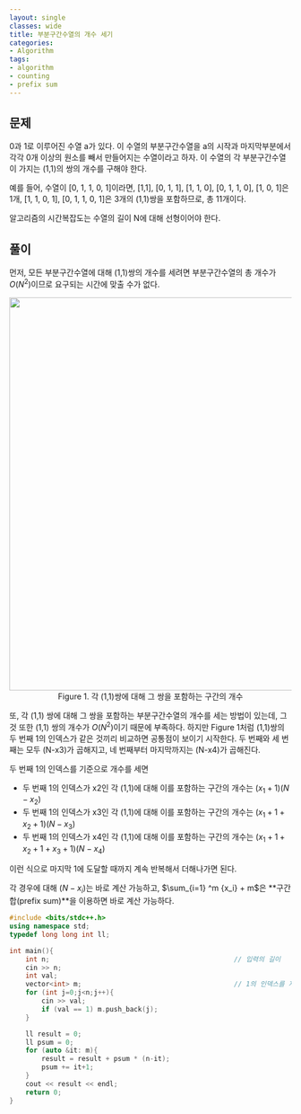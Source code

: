 ```yaml
---
layout: single
classes: wide
title: 부분구간수열의 개수 세기
categories:
- Algorithm
tags:
- algorithm
- counting
- prefix sum
---
```


## 문제

0과 1로 이루어진 수열 a가 있다. 이 수열의 부분구간수열을 a의 시작과 마지막부분에서 각각 0개 이상의 원소를 빼서 만들어지는 수열이라고 하자. 이 수열의 각 부분구간수열이 가지는 (1,1)의 쌍의 개수를 구해야 한다.

예를 들어, 수열이 [0, 1, 1, 0, 1]이라면, [1,1], [0, 1, 1], [1, 1, 0], [0, 1, 1, 0], [1, 0, 1]은 1개, [1, 1, 0, 1], [0, 1, 1, 0, 1]은 3개의 (1,1)쌍을 포함하므로, 총 11개이다.

알고리즘의 시간복잡도는 수열의 길이 N에 대해 선형이어야 한다.



## 풀이

먼저, 모든 부분구간수열에 대해 (1,1)쌍의 개수를 세려면 부분구간수열의 총 개수가 $O(N^2)$이므로 요구되는 시간에 맞출 수가 없다.

<div align='center'>
    <img src="https://i.imgur.com/2aiUv2f.png", width="700px">
    <figcaption> Figure 1. 각 (1,1)쌍에 대해 그 쌍을 포함하는 구간의 개수 </figcaption>
</div>

또, 각 (1,1) 쌍에 대해 그 쌍을 포함하는 부분구간수열의 개수를 세는 방법이 있는데, 그것 또한 (1,1) 쌍의 개수가 $O(N^2)$이기 때문에 부족하다. 하지만 Figure 1처럼 (1,1)쌍의 두 번째 1의 인덱스가 같은 것끼리 비교하면 공통점이 보이기 시작한다. 두 번째와 세 번째는 모두 (N-x3)가 곱해지고, 네 번째부터 마지막까지는 (N-x4)가 곱해진다.

두 번째 1의 인덱스를 기준으로 개수를 세면

- 두 번째 1의 인덱스가 x2인 각 (1,1)에 대해 이를 포함하는 구간의 개수는 $(x_1 + 1)(N-x_2)$
- 두 번째 1의 인덱스가 x3인 각 (1,1)에 대해 이를 포함하는 구간의 개수는 $(x_1 +1 + x_2 + 1)(N-x_3)$
- 두 번째 1의 인덱스가 x4인 각 (1,1)에 대해 이를 포함하는 구간의 개수는 $(x_1 +1 + x_2 + 1+x_3+1)(N-x_4)$ 

이런 식으로 마지막 1에 도달할 때까지 계속 반복해서 더해나가면 된다.

각 경우에 대해 $(N-x_i)$는 바로 계산 가능하고, $\sum_{i=1} ^m {x_i} + m$은 **구간 합(prefix sum)**을 이용하면 바로 계산 가능하다.

```c++
#include <bits/stdc++.h>
using namespace std;
typedef long long int ll;

int main(){
    int n;												// 입력의 길이
    cin >> n;
    int val;
    vector<int> m;										// 1의 인덱스를 저장하는 벡터
    for (int j=0;j<n;j++){
        cin >> val;
        if (val == 1) m.push_back(j);
    }

    ll result = 0;
    ll psum = 0;
    for (auto &it: m){
        result = result + psum * (n-it);
        psum += it+1;
    }
    cout << result << endl;
    return 0;
}
```

